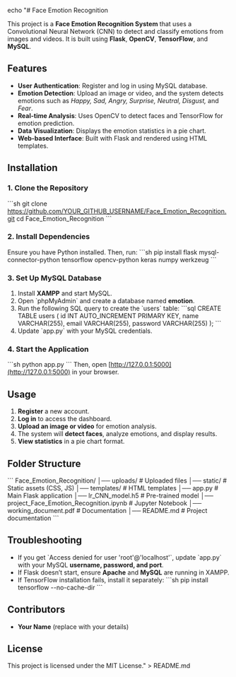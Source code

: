 echo "# Face Emotion Recognition

This project is a **Face Emotion Recognition System** that uses a Convolutional Neural Network (CNN) to detect and classify emotions from images and videos. It is built using **Flask**, **OpenCV**, **TensorFlow**, and **MySQL**.

## Features
- **User Authentication**: Register and log in using MySQL database.
- **Emotion Detection**: Upload an image or video, and the system detects emotions such as *Happy, Sad, Angry, Surprise, Neutral, Disgust,* and *Fear*.
- **Real-time Analysis**: Uses OpenCV to detect faces and TensorFlow for emotion prediction.
- **Data Visualization**: Displays the emotion statistics in a pie chart.
- **Web-based Interface**: Built with Flask and rendered using HTML templates.

## Installation

### **1. Clone the Repository**
\`\`\`sh
git clone https://github.com/YOUR_GITHUB_USERNAME/Face_Emotion_Recognition.git
cd Face_Emotion_Recognition
\`\`\`

### **2. Install Dependencies**
Ensure you have Python installed. Then, run:
\`\`\`sh
pip install flask mysql-connector-python tensorflow opencv-python keras numpy werkzeug
\`\`\`

### **3. Set Up MySQL Database**
1. Install **XAMPP** and start MySQL.
2. Open \`phpMyAdmin\` and create a database named **emotion**.
3. Run the following SQL query to create the \`users\` table:
   \`\`\`sql
   CREATE TABLE users (
       id INT AUTO_INCREMENT PRIMARY KEY,
       name VARCHAR(255),
       email VARCHAR(255),
       password VARCHAR(255)
   );
   \`\`\`
4. Update \`app.py\` with your MySQL credentials.

### **4. Start the Application**
\`\`\`sh
python app.py
\`\`\`
Then, open [http://127.0.0.1:5000](http://127.0.0.1:5000) in your browser.

## Usage
1. **Register** a new account.
2. **Log in** to access the dashboard.
3. **Upload an image or video** for emotion analysis.
4. The system will **detect faces**, analyze emotions, and display results.
5. **View statistics** in a pie chart format.

## Folder Structure
\`\`\`
Face_Emotion_Recognition/
│── uploads/             # Uploaded files
│── static/              # Static assets (CSS, JS)
│── templates/           # HTML templates
│── app.py               # Main Flask application
│── lr_CNN_model.h5      # Pre-trained model
│── project_Face_Emotion_Recognition.ipynb # Jupyter Notebook
│── working_document.pdf # Documentation
│── README.md            # Project documentation
\`\`\`

## Troubleshooting
- If you get \`Access denied for user 'root'@'localhost'\`, update \`app.py\` with your MySQL **username, password, and port**.
- If Flask doesn’t start, ensure **Apache** and **MySQL** are running in XAMPP.
- If TensorFlow installation fails, install it separately:
  \`\`\`sh
  pip install tensorflow --no-cache-dir
  \`\`\`

## Contributors
- **Your Name** (replace with your details)

## License
This project is licensed under the MIT License." > README.md

